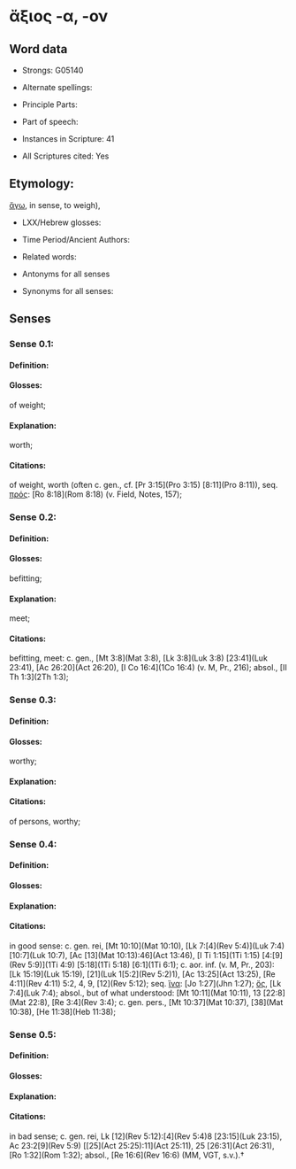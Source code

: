 # ἄξιος -α, -ον

<!-- Status: S2=NeedsEdits -->
<!-- Lexica used for edits:   -->

## Word data

* Strongs: G05140

* Alternate spellings:



* Principle Parts: 


* Part of speech: 


* Instances in Scripture: 41

* All Scriptures cited: Yes

## Etymology: 

[ἄγω](), in sense, to weigh),

* LXX/Hebrew glosses: 


* Time Period/Ancient Authors: 


* Related words: 

* Antonyms for all senses

* Synonyms for all senses: 


## Senses 


### Sense  0.1: 

#### Definition: 

#### Glosses: 

of weight; 

#### Explanation: 

worth; 

#### Citations: 

of weight, worth (often c. gen., cf. [Pr 3:15](Pro 3:15) [8:11](Pro 8:11)), seq. [πρός](): [Ro 8:18](Rom 8:18) (v. Field, Notes, 157);

### Sense  0.2: 

#### Definition: 

#### Glosses: 

befitting; 

#### Explanation: 

meet; 

#### Citations: 

befitting, meet: c. gen., [Mt 3:8](Mat 3:8), [Lk 3:8](Luk 3:8) [23:41](Luk 23:41), [Ac 26:20](Act 26:20), [I Co 16:4](1Co 16:4) (v. M, Pr., 216); absol., [II Th 1:3](2Th 1:3);

### Sense  0.3: 

#### Definition: 

#### Glosses: 

worthy; 

#### Explanation: 


#### Citations: 

of persons, worthy;

### Sense  0.4: 

#### Definition: 


#### Glosses:



#### Explanation:



#### Citations: 

in good sense: c. gen. rei, [Mt 10:10](Mat 10:10), [Lk 7:[4](Rev 5:4)](Luk 7:4) [10:7](Luk 10:7), [Ac [13](Mat 10:13):46](Act 13:46), [I Ti 1:15](1Ti 1:15) [4:[9](Rev 5:9)](1Ti 4:9) [5:18](1Ti 5:18) [6:1](1Ti 6:1); c. aor. inf. (v. M, Pr., 203): [Lk 15:19](Luk 15:19), [21](Luk 1[5:2](Rev 5:2)1), [Ac 13:25](Act 13:25), [Re 4:11](Rev 4:11) 5:2, 4, 9, [12](Rev 5:12); seq. [ἵνα](): [Jo 1:27](Jhn 1:27); [ὅς](), [Lk 7:4](Luk 7:4); absol., but of what understood: [Mt 10:11](Mat 10:11), 13 [22:8](Mat 22:8), [Re 3:4](Rev 3:4); c. gen. pers., [Mt 10:37](Mat 10:37), [38](Mat 10:38), [He 11:38](Heb 11:38);

### Sense  0.5: 

#### Definition: 


#### Glosses:



#### Explanation:



#### Citations: 

in bad sense; c. gen. rei, Lk [12](Rev 5:12):[4](Rev 5:4)8 [23:15](Luk 23:15), Ac 23:2[9](Rev 5:9) [[25](Act 25:25):11](Act 25:11), 25 [26:31](Act 26:31), [Ro 1:32](Rom 1:32); absol., [Re 16:6](Rev 16:6) (MM, VGT, s.v.).†
